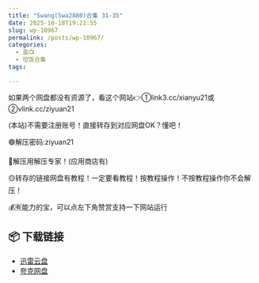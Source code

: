 ```yaml
---
title: "Swang(Swa2880)合集 31-35"
date: 2025-10-18T19:21:55
slug: wp-10967
permalink: /posts/wp-10967/
categories:
  - 盖📺
  - 恰饭合集
tags:

---
```


如果两个网盘都没有资源了，看这个网站👉①link3.cc/xianyu21或②vlink.cc/ziyuan21

(本站)不需要注册账号！直接转存到对应网盘OK？懂吧！

🟢解压密码:ziyuan21

🔵解压用解压专家！(应用商店有)

🟡转存的链接网盘有教程！一定要看教程！按教程操作！不按教程操作你不会解压！

💰🈶能力的宝，可以点左下角赞赏支持一下网站运行

## 📦 下载链接
- [迅雷云盘](https://blziyuan21.com/pay-download/10967?key=a4f6e450f8&down_id=0)
- [夸克网盘](https://blziyuan21.com/pay-download/10967?key=a4f6e450f8&down_id=1)

